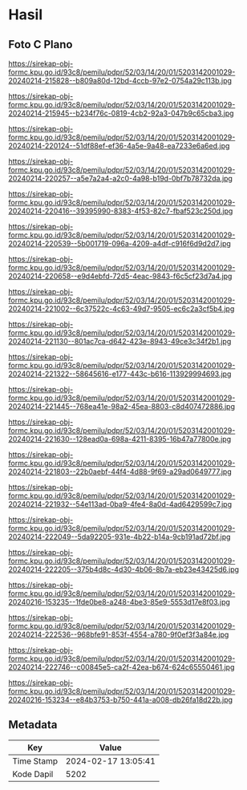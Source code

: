 # Hasil

## Foto C Plano

https://sirekap-obj-formc.kpu.go.id/93c8/pemilu/pdpr/52/03/14/20/01/5203142001029-20240214-215828--b809a80d-12bd-4ccb-97e2-0754a29c113b.jpg

https://sirekap-obj-formc.kpu.go.id/93c8/pemilu/pdpr/52/03/14/20/01/5203142001029-20240214-215945--b234f76c-0819-4cb2-92a3-047b9c65cba3.jpg

https://sirekap-obj-formc.kpu.go.id/93c8/pemilu/pdpr/52/03/14/20/01/5203142001029-20240214-220124--51df88ef-ef36-4a5e-9a48-ea7233e6a6ed.jpg

https://sirekap-obj-formc.kpu.go.id/93c8/pemilu/pdpr/52/03/14/20/01/5203142001029-20240214-220257--a5e7a2a4-a2c0-4a98-b19d-0bf7b78732da.jpg

https://sirekap-obj-formc.kpu.go.id/93c8/pemilu/pdpr/52/03/14/20/01/5203142001029-20240214-220416--39395990-8383-4f53-82c7-fbaf523c250d.jpg

https://sirekap-obj-formc.kpu.go.id/93c8/pemilu/pdpr/52/03/14/20/01/5203142001029-20240214-220539--5b001719-096a-4209-a4df-c916f6d9d2d7.jpg

https://sirekap-obj-formc.kpu.go.id/93c8/pemilu/pdpr/52/03/14/20/01/5203142001029-20240214-220658--e9d4ebfd-72d5-4eac-9843-f6c5cf23d7a4.jpg

https://sirekap-obj-formc.kpu.go.id/93c8/pemilu/pdpr/52/03/14/20/01/5203142001029-20240214-221002--6c37522c-4c63-49d7-9505-ec6c2a3cf5b4.jpg

https://sirekap-obj-formc.kpu.go.id/93c8/pemilu/pdpr/52/03/14/20/01/5203142001029-20240214-221130--801ac7ca-d642-423e-8943-49ce3c34f2b1.jpg

https://sirekap-obj-formc.kpu.go.id/93c8/pemilu/pdpr/52/03/14/20/01/5203142001029-20240214-221322--58645616-e177-443c-b616-113929994693.jpg

https://sirekap-obj-formc.kpu.go.id/93c8/pemilu/pdpr/52/03/14/20/01/5203142001029-20240214-221445--768ea41e-98a2-45ea-8803-c8d407472886.jpg

https://sirekap-obj-formc.kpu.go.id/93c8/pemilu/pdpr/52/03/14/20/01/5203142001029-20240214-221630--128ead0a-698a-4211-8395-16b47a77800e.jpg

https://sirekap-obj-formc.kpu.go.id/93c8/pemilu/pdpr/52/03/14/20/01/5203142001029-20240214-221803--22b0aebf-44f4-4d88-9f69-a29ad0649777.jpg

https://sirekap-obj-formc.kpu.go.id/93c8/pemilu/pdpr/52/03/14/20/01/5203142001029-20240214-221932--54e113ad-0ba9-4fe4-8a0d-4ad6429599c7.jpg

https://sirekap-obj-formc.kpu.go.id/93c8/pemilu/pdpr/52/03/14/20/01/5203142001029-20240214-222049--5da92205-931e-4b22-b14a-9cb191ad72bf.jpg

https://sirekap-obj-formc.kpu.go.id/93c8/pemilu/pdpr/52/03/14/20/01/5203142001029-20240214-222205--375b4d8c-4d30-4b06-8b7a-eb23e43425d6.jpg

https://sirekap-obj-formc.kpu.go.id/93c8/pemilu/pdpr/52/03/14/20/01/5203142001029-20240216-153235--1fde0be8-a248-4be3-85e9-5553d17e8f03.jpg

https://sirekap-obj-formc.kpu.go.id/93c8/pemilu/pdpr/52/03/14/20/01/5203142001029-20240214-222536--968bfe91-853f-4554-a780-9f0ef3f3a84e.jpg

https://sirekap-obj-formc.kpu.go.id/93c8/pemilu/pdpr/52/03/14/20/01/5203142001029-20240214-222746--c00845e5-ca2f-42ea-b674-624c65550461.jpg

https://sirekap-obj-formc.kpu.go.id/93c8/pemilu/pdpr/52/03/14/20/01/5203142001029-20240216-153234--e84b3753-b750-441a-a008-db26fa18d22b.jpg


## Metadata

| Key        | Value               |
| ---------- | ------------------- |
| Time Stamp | 2024-02-17 13:05:41 |
| Kode Dapil | 5202                |



